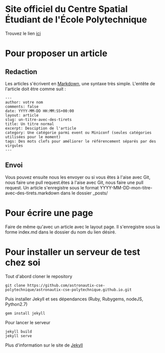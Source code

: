 # Site officiel du Centre Spatial Étudiant de l'École Polytechnique 

Trouvez le lien [ici](http://astronautix-cse-polytechnique.github.io/)

# Pour proposer un article

## Redaction

Les articles s'écrivent en [Markdown](http://www.wikiwand.com/fr/Markdown), une syntaxe très simple.
L'entête de l'article doit être comme suit :

	---
	author: votre nom
	comments: false
	date: YYYY-MM-DD HH:MM:SS+00:00
	layout: article
	slug: un-titre-avec-des-tirets
	title: Un titre normal
	excerpt: Desciption de l'article
	category: Une catégorie parmi event ou Miniconf (seules catégories utilisées pour le moment)
	tags: Des mots clefs pour améliorer le référencement séparés par des virgules
	---


## Envoi

Vous pouvez ensuite nous les envoyer ou si vous êtes à l'aise avec Git, nous faire une pull request.êtes à l'aise avec Git, nous faire une pull request.
Un article s'enregistre sous le format YYYY-MM-DD-mon-titre-avec-des-tirets.markdown dans le dossier _posts/

# Pour écrire une page

Faire de même qu'avec un article avec le layout page.
Il s'enregistre sous la forme index.md dans le dossier du nom du lien désiré.

# Pour installer un serveur de test chez soi

Tout d'abord cloner le repository

	git clone https://github.com/astronautix-cse-polytechnique/astronautix-cse-polytechnique.github.io.git

Puis installer Jekyll et ses dépendances (Ruby, Rubygems, nodeJS, Python2.7)

	gem install jekyll

Pour lancer le serveur

	jekyll build
	jekyll serve

Plus d'information sur le site de [Jekyll](http://jekyllrb.com/docs/installation/)
